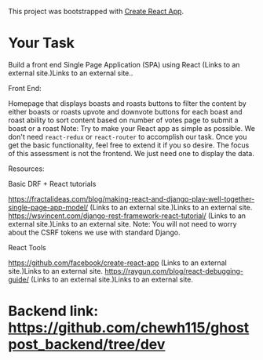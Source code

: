 This project was bootstrapped with [Create React App](https://github.com/facebook/create-react-app).

# Your Task

Build a front end Single Page Application (SPA) using React (Links to an external site.)Links to an external site..

Front End:

Homepage that displays boasts and roasts
buttons to filter the content by either boasts or roasts
upvote and downvote buttons for each boast and roast
ability to sort content based on number of votes
page to submit a boast or a roast
Note: Try to make your React app as simple as possible. We don't need `react-redux` or `react-router` to accomplish our task. Once you get the basic functionality, feel free to extend it if you so desire. The focus of this assessment is not the frontend. We just need one to display the data.

Resources:

Basic DRF + React tutorials

https://fractalideas.com/blog/making-react-and-django-play-well-together-single-page-app-model/ (Links to an external site.)Links to an external site.
https://wsvincent.com/django-rest-framework-react-tutorial/ (Links to an external site.)Links to an external site.
Note: You will not need to worry about the CSRF tokens we use with standard Django.

React Tools

https://github.com/facebook/create-react-app (Links to an external site.)Links to an external site.
https://raygun.com/blog/react-debugging-guide/ (Links to an external site.)Links to an external site.

# Backend link: https://github.com/chewh115/ghostpost_backend/tree/dev
